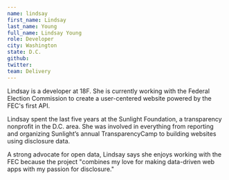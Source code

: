 ```yaml
---
name: lindsay
first_name: Lindsay
last_name: Young
full_name: Lindsay Young
role: Developer
city: Washington
state: D.C.
github:
twitter:
team: Delivery
---
```


Lindsay is a developer at 18F. She is currently working with the Federal Election Commission to create a user-centered website powered by the FEC's first API.

Lindsay spent the last five years at the Sunlight Foundation, a transparency nonprofit in the D.C. area. She was involved in everything from reporting and organizing Sunlight’s annual TransparencyCamp to building websites using disclosure data.  

A strong advocate for open data, Lindsay says she enjoys working with the FEC because the project "combines my love for making data-driven web apps with my passion for disclosure."
